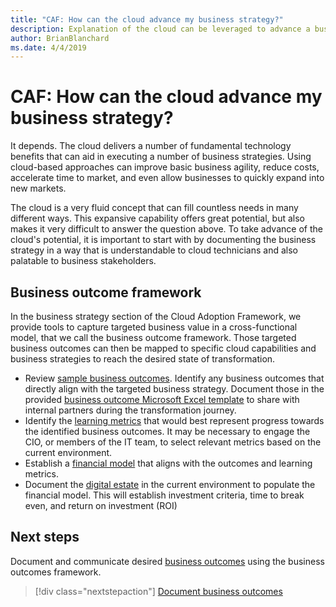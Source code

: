 ```yaml
---
title: "CAF: How can the cloud advance my business strategy?"
description: Explanation of the cloud can be leveraged to advance a business strategy
author: BrianBlanchard
ms.date: 4/4/2019
---
```


<!-- markdownlint-disable MD026 -->

# CAF: How can the cloud advance my business strategy?

It depends. The cloud delivers a number of fundamental technology benefits that can aid in executing a number of business strategies. Using cloud-based approaches can improve basic business agility, reduce costs, accelerate time to market, and even allow businesses to quickly expand into new markets.

The cloud is a very fluid concept that can fill countless needs in many different ways. This expansive capability offers great potential, but also makes it very difficult to answer the question above. To take advance of the cloud's potential, it is important to start with by documenting the business strategy in a way that is understandable to cloud technicians and also palatable to business stakeholders.

## Business outcome framework

In the business strategy section of the Cloud Adoption Framework, we provide tools to capture targeted business value in a cross-functional model, that we call the business outcome framework. Those targeted business outcomes can then be mapped to specific cloud capabilities and business strategies to reach the desired state of transformation.

- Review [sample business outcomes](business-outcomes/index.md). Identify any business outcomes that directly align with the targeted business strategy. Document those in the provided [business outcome Microsoft Excel template](https://archcenter.blob.core.windows.net/cdn/business-outcome-template.xlsx) to share with internal partners during the transformation journey.
- Identify the [learning metrics](learning-metrics.md) that would best represent progress towards the identified business outcomes. It may be necessary to engage the CIO, or members of the IT team, to select relevant metrics based on the current environment.
- Establish a [financial model](financial-models.md) that aligns with the outcomes and learning metrics.
- Document the [digital estate](../digital-estate/index.md) in the current environment to populate the financial model. This will establish investment criteria, time to break even, and return on investment (ROI)

## Next steps

Document and communicate desired [business outcomes](business-outcomes/index.md) using the business outcomes framework.

> [!div class="nextstepaction"]
> [Document business outcomes](business-outcomes/index.md)
